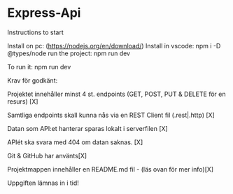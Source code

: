 # Express-Api

Instructions to start

Install on pc: (https://nodejs.org/en/download/)
Install in vscode: npm i -D @types/node
run the project: npm run dev


To run it: npm run dev


Krav för godkänt:

Projektet innehåller minst 4 st. endpoints (GET, POST, PUT & DELETE för en resurs) [X]

Samtliga endpoints skall kunna nås via en REST Client fil (.rest|.http) [X]

Datan som API:et hanterar sparas lokalt i serverfilen [X]

APIét ska svara med 404 om datan saknas. [X]

Git & GitHub har använts[X]

Projektmappen innehåller en README.md fil - (läs ovan för mer info)[X]

Uppgiften lämnas in i tid!

